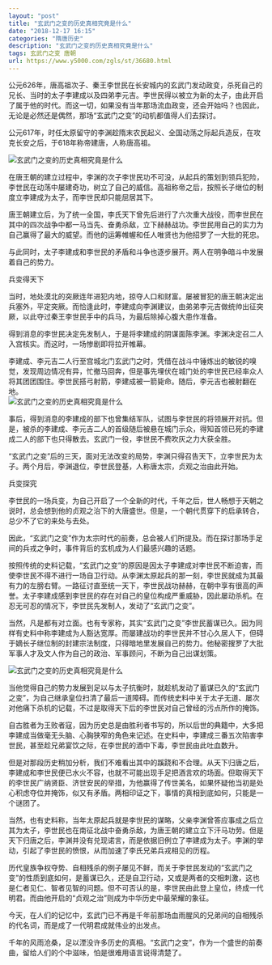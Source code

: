 ```yaml
---
layout: "post"
title: "玄武门之变的历史真相究竟是什么"
date: "2018-12-17 16:15"
categories: "隋唐历史"
description: "玄武门之变的历史真相究竟是什么"
tags: 玄武门之变 唐朝
url: https://www.y5000.com/zgls/st/36680.html
---
```






公元626年，唐高祖次子、秦王李世民在长安城内的玄武门发动政变，杀死自己的兄长、当时的太子李建成以及四弟李元吉。李世民得以被立为新的太子，由此开启了属于他的时代。而这一切，如果没有当年那场流血政变，还会开始吗？也因此，无论是必然还是偶然，那场“玄武门之变”的动机都值得人们去探讨。

公元617年，时任太原留守的李渊趁隋末农民起义、全国动荡之际起兵造反，在攻克长安之后，于618年称帝建唐，人称唐高祖。  

![玄武门之变的历史真相究竟是什么](https://img.y5000.com/uploads/allimg/181105/f67ad0ea0d82fe4c4c621fd1f5cea814.jpg)

在唐王朝的建立过程中，李渊的次子李世民功不可没，从起兵的策划到领兵犯险，李世民在动荡中屡建奇功，树立了自己的威信。高祖称帝之后，按照长子继位的制度立李建成为太子，而李世民却只能屈居其下。  

唐王朝建立后，为了统一全国，李氏天下曾先后进行了六次重大战役，而李世民在其中的四次战争中都一马当先、奋勇杀敌，立下赫赫战功。李世民用自己的实力为自己赢得了最大的威望。而他的运筹帷幄和任人唯贤也为他招罗了一大批的死忠。  

与此同时，太子李建成和李世民的矛盾和斗争也逐步展开。两人在明争暗斗中发展着自己的势力。  

兵变得天下  

当时，地处漠北的突厥连年进犯内地，掠夺人口和财富。屡被冒犯的唐王朝决定出兵塞外，平定突厥。而恰逢此时，李建成向李渊建议，由弟弟李元吉做统帅出征突厥，以此夺过秦王李世民手中的兵马，为最后除掉心腹大患作准备。  

得到消息的李世民决定先发制人，于是将李建成的阴谋面陈李渊。李渊决定召二人入宫核实。而这时，一场惨剧即将拉开帷幕。  

李建成、李元吉二人行至宫城北门玄武门之时，凭借在战斗中锤炼出的敏锐的嗅觉，发现周边情况有异，忙撤马回奔，但是事先埋伏在城门处的李世民已经率众人将其团团围住。李世民搭弓射箭，李建成被一箭毙命。随后，李元吉也被射翻在地。  
![玄武门之变的历史真相究竟是什么](https://img.y5000.com/uploads/allimg/181105/69f624f1b45c6459674521acae876e83.jpg)

事后，得到消息的李建成的部下也曾集结军队，试图与李世民的将领展开对抗。但是，被杀的李建成、李元吉二人的首级随后被悬在城门示众，得知首领已死的李建成二人的部下也只得散去。玄武门一役，李世民不费吹灰之力大获全胜。  

“玄武门之变”后的三天，面对无法改变的局势，李渊只得召告天下，立李世民为太子。两个月后，李渊退位，李世民登基，人称唐太宗，贞观之治由此开始。  

兵变探究  

李世民的一场兵变，为自己开启了一个全新的时代，千年之后，世人畅想于天朝之说时，总会想到他的贞观之治下的大唐盛世。但是，一个朝代贯穿下的启承转合，总少不了它的来处与去处。  

因此，“玄武门之变”作为太宗时代的前奏，总会被人们所提及。而在探讨那场手足间的兵戎之争时，事件背后的玄机成为人们最感兴趣的话题。  

按照传统的史料记载，“玄武门之变”的原因是因太子李建成对李世民不断迫害，而使李世民不得不进行一场自卫行动。从李渊太原起兵的那一刻，李世民就成为其最有力的左膀右臂。一路征讨直至统一天下，李世民战功赫赫，在朝中享有很高的声誉。太子李建成感到李世民的存在对自己的皇位构成严重威胁，因此屡动杀机。在忍无可忍的情况下，李世民先发制人，发动了“玄武门之变”。  

当然，凡是都有对立面。也有专家称，其实“玄武门之变”李世民蓄谋已久。因为同样有史料中称李建成为人豁达宽厚。而屡建战功的李世民并不甘心久居人下，但碍于嫡长子继位制的封建宗法制度，只得暗地里发展自己的势力。他秘密搜罗了大批军事人才及文人作为自己的政治、军事顾问，不断为自己出谋划策。  

![玄武门之变的历史真相究竟是什么](https://img.y5000.com/uploads/allimg/181105/8d5e521fe34403a3973fe9c4f14279fe.jpg)

当他觉得自己的势力发展到足以与太子抗衡时，就趁机发动了蓄谋已久的“玄武门之变”，为自己继承皇位扫清了最后一道障碍。而传统史料中关于太子无道、屡次对他痛下杀机的记载，不过是取得天下后的李世民对自己曾经的污点所作的掩饰。  

自古胜者为王败者寇，因为历史总是由胜利者书写的，所以后世的典籍中，大多把李建成当做毫无头脑、心胸狭窄的角色来记述。在史料中，李建成三番五次陷害李世民，甚至趁兄弟宴饮之际，在李世民的酒中下毒，李世民由此吐血数升。  

但是对那段历史稍加分析，我们不难看出其中的蹊跷和不合理。从天下归唐之后，李建成和李世民便已水火不容，也就不可能出现手足把酒言欢的场面。但取得天下的李世民广纳贤臣、济世安民的举措，为他赢得了传世美名，如果怀疑他当初是处心积虑夺位并掩饰，似又有矛盾。两相印证之下，事情的真相到底如何，只能是一个谜团了。  

当然，也有史料称，当年太原起兵就是李世民的谋略，父亲李渊曾答应事成之后立其为太子，李世民也在南征北战中奋勇杀敌，为唐王朝的建立立下汗马功劳。但是天下归唐之后，李渊并没有兑现诺言，而是依据旧例立了李建成为太子。李渊的举动，引起了李世民的愤恨，从而加速了李氏兄弟兵戎相见的历程。  

历代皇族争权夺势、自相残杀的例子屡见不鲜，而关于李世民发动的“玄武门之变”的性质到底如何，是蓄谋已久，还是自卫行动，又或是两者的交相刺激，这也是仁者见仁、智者见智的问题。但不可否认的是，李世民由此登上皇位，终成一代明君。而由他开启的“贞观之治”则成为中华历史中最荣耀的象征。  

今天，在人们的记忆中，玄武门已不再是千年前那场血雨腥风的兄弟间的自相残杀的代名词，而是成了一代明君成就伟业的出发点。  

千年的风雨沧桑，足以湮没许多历史的真相。“玄武门之变”，作为一个盛世的前奏曲，留给人们的个中滋味，怕是很难用语言说得清楚了。  

  
